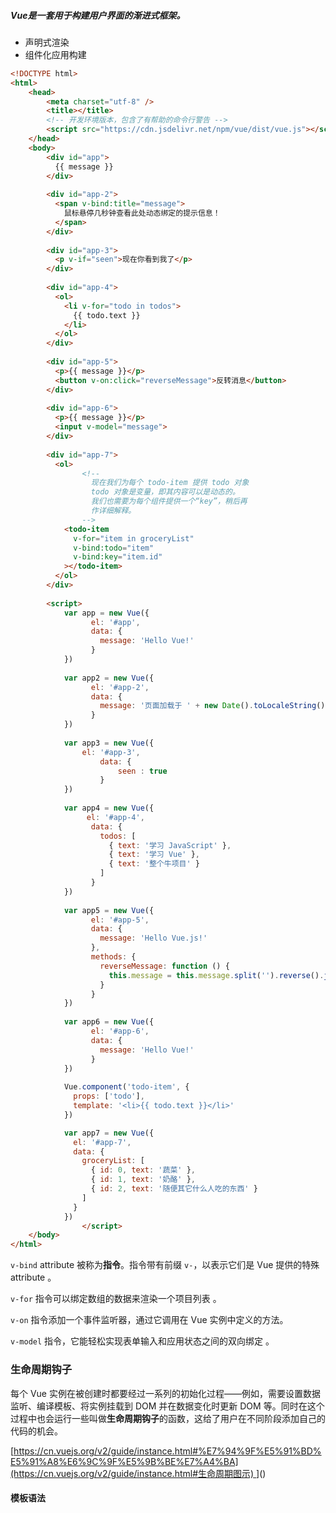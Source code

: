 ##### Vue是一套用于构建用户界面的渐进式框架。

- 声明式渲染
- 组件化应用构建

```html
<!DOCTYPE html>
<html>
	<head>
		<meta charset="utf-8" />
		<title></title>
		<!-- 开发环境版本，包含了有帮助的命令行警告 -->
		<script src="https://cdn.jsdelivr.net/npm/vue/dist/vue.js"></script>
	</head>
	<body>
		<div id="app">
		  {{ message }}
		</div>
		
		<div id="app-2">
		  <span v-bind:title="message">
		    鼠标悬停几秒钟查看此处动态绑定的提示信息！
		  </span>
		</div>
		
		<div id="app-3">
		  <p v-if="seen">现在你看到我了</p>
		</div>
		
		<div id="app-4">
		  <ol>
		    <li v-for="todo in todos">
		      {{ todo.text }}
		    </li>
		  </ol>
		</div>
		
		<div id="app-5">
		  <p>{{ message }}</p>
		  <button v-on:click="reverseMessage">反转消息</button>
		</div>
		
		<div id="app-6">
		  <p>{{ message }}</p>
		  <input v-model="message">
		</div>
		
		<div id="app-7">
		  <ol>
			    <!--
			      现在我们为每个 todo-item 提供 todo 对象
			      todo 对象是变量，即其内容可以是动态的。
			      我们也需要为每个组件提供一个“key”，稍后再
			      作详细解释。
			    -->
		    <todo-item
		      v-for="item in groceryList"
		      v-bind:todo="item"
		      v-bind:key="item.id"
		    ></todo-item>
		  </ol>
		</div>
		
		<script>
			var app = new Vue({
				  el: '#app',
				  data: {
				    message: 'Hello Vue!'
				  }
			})
			
			var app2 = new Vue({
				  el: '#app-2',
				  data: {
				    message: '页面加载于 ' + new Date().toLocaleString()
				  }
			})
			
			var app3 = new Vue({
				el: '#app-3',
					data: {
						seen : true
					}
			})
			
			var app4 = new Vue({
				 el: '#app-4',
				  data: {
				    todos: [
				      { text: '学习 JavaScript' },
				      { text: '学习 Vue' },
				      { text: '整个牛项目' }
				    ]
				  } 
			})
			
			var app5 = new Vue({
				  el: '#app-5',
				  data: {
				    message: 'Hello Vue.js!'
				  },
				  methods: {
				    reverseMessage: function () {
				      this.message = this.message.split('').reverse().join('')
				    }
				  }
			})
			
			var app6 = new Vue({
				  el: '#app-6',
				  data: {
				    message: 'Hello Vue!'
				  }
			})
			
			Vue.component('todo-item', {
			  props: ['todo'],
			  template: '<li>{{ todo.text }}</li>'
			})

			var app7 = new Vue({
			  el: '#app-7',
			  data: {
			    groceryList: [
			      { id: 0, text: '蔬菜' },
			      { id: 1, text: '奶酪' },
			      { id: 2, text: '随便其它什么人吃的东西' }
			    ]
			  }
			})
				</script>
	</body>
</html>
```

 `v-bind` attribute 被称为**指令**。指令带有前缀 `v-`，以表示它们是 Vue 提供的特殊 attribute 。

 `v-for` 指令可以绑定数组的数据来渲染一个项目列表 。

`v-on` 指令添加一个事件监听器，通过它调用在 Vue 实例中定义的方法。

 `v-model` 指令，它能轻松实现表单输入和应用状态之间的双向绑定 。

### **生命周期钩子**

 每个 Vue 实例在被创建时都要经过一系列的初始化过程——例如，需要设置数据监听、编译模板、将实例挂载到 DOM 并在数据变化时更新 DOM 等。同时在这个过程中也会运行一些叫做**生命周期钩子**的函数，这给了用户在不同阶段添加自己的代码的机会。 

[[https://cn.vuejs.org/v2/guide/instance.html#%E7%94%9F%E5%91%BD%E5%91%A8%E6%9C%9F%E5%9B%BE%E7%A4%BA](https://cn.vuejs.org/v2/guide/instance.html#生命周期图示) ]()]()

#### 模板语法